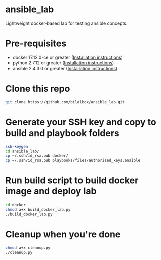 # ansible_lab
Lightweight docker-based lab for testing ansible concepts.


# Pre-requisites
* docker 17.12.0-ce or greater ([Installation instructions](https://docs.docker.com/install/))
* python 2.7.12 or greater ([Installation instructions](https://wiki.python.org/moin/BeginnersGuide/Download))
* ansible 2.4.3.0 or greater ([Installation instructions](http://docs.ansible.com/ansible/latest/intro_installation.html))


# Clone this repo
```bash
git clone https://github.com/bilalbox/ansible_lab.git
```

# Generate your SSH key and copy to build and playbook folders
```bash
ssh-keygen
cd ansible_lab/
cp ~/.ssh/id_rsa.pub docker/
cp ~/.ssh/id_rsa.pub playbooks/files/authorized_keys.ansible
```

# Run build script to build docker image and deploy lab
```bash
cd docker
chmod a+x build_docker_lab.py
./build_docker_lab.py
```

# Cleanup when you're done
```bash
chmod a+x cleanup.py
./cleanup.py
```

